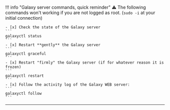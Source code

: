 !!! info "Galaxy server commands, quick reminder"
    :warning: The following commands won't working if you are not logged as root.
    (`sudo -i` at your initial connection)
    
    - [x] Check the state of the Galaxy server
    ```
    galaxyctl status
    ```
    - [x] Restart **gently** the Galaxy server
    ```
    galaxyctl graceful 
    ```
    - [x] Restart "firmly" the Galaxy server (if for whatever reason it is frozen)
    ```
    galaxyctl restart
    ```
    - [x] Follow the activity log of the Galaxy WEB server:
    ```
    galaxyctl follow
    ```
---